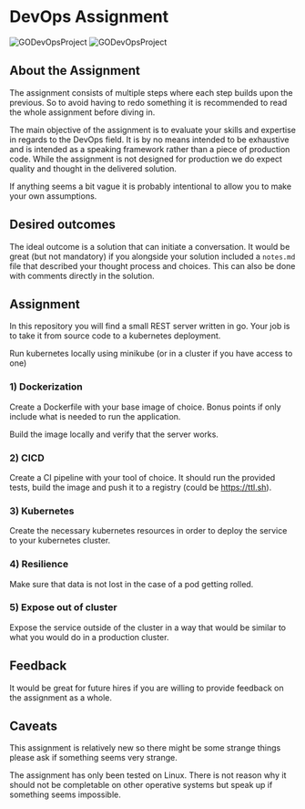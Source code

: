 # DevOps Assignment

![GODevOpsProject](https://github.com/Zernez/UNIwise/actions/workflows/CIpieline.yml/badge.svg)
![GODevOpsProject](.github/workflows/CIpieline.yml)

## About the Assignment
The assignment consists of multiple steps where each step builds upon the previous. So to avoid having to redo something it is recommended to read the whole assignment before diving in. 

The main objective of the assignment is to evaluate your skills and expertise in regards to the DevOps field. It is by no means intended to be exhaustive and is intended as a speaking framework rather than a piece of production code. While the assignment is not designed for production we do expect quality and thought in the delivered solution.

If anything seems a bit vague it is probably intentional to allow you to make your own assumptions.

## Desired outcomes
The ideal outcome is a solution that can initiate a conversation. It would be great (but not mandatory) if you alongside your solution included a `notes.md` file that described your thought process and choices. This can also be done with comments directly in the solution.

## Assignment
In this repository you will find a small REST server written in go. Your job is to take it from source code to a kubernetes deployment.

Run kubernetes locally using minikube (or in a cluster if you have access to one)

### 1) Dockerization
Create a Dockerfile with your base image of choice. Bonus points if only include what is needed to run the application.

Build the image locally and verify that the server works.

### 2) CICD
Create a CI pipeline with your tool of choice. It should run the provided tests, build the image and push it to a registry (could be https://ttl.sh).

### 3) Kubernetes
Create the necessary kubernetes resources in order to deploy the service to your kubernetes cluster.

### 4) Resilience
Make sure that data is not lost in the case of a pod getting rolled.

### 5) Expose out of cluster
Expose the service outside of the cluster in a way that would be similar to what you would do in a production cluster.

## Feedback
It would be great for future hires if you are willing to provide feedback on the assignment as a whole.


## Caveats
This assignment is relatively new so there might be some strange things please ask if something seems very strange.

The assignment has only been tested on Linux. There is not reason why it should not be completable on other operative systems but speak up if something seems impossible.
